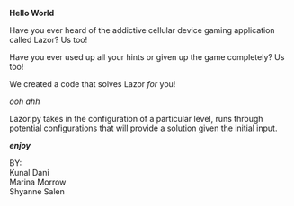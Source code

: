 **Hello World**  

Have you ever heard of the addictive cellular device gaming application called Lazor? Us too!  

Have you ever used up all your hints or given up the game completely? Us too!  

We created a code that solves Lazor *for* you!   

*ooh ahh*  

Lazor.py takes in the configuration of a particular level, runs through potential configurations
that will provide a solution given the initial input.  

**_enjoy_**  

BY:  
Kunal Dani  
Marina Morrow  
Shyanne Salen  
